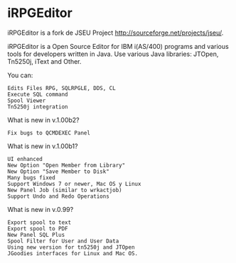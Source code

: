 # iRPGEditor
iRPGEditor is a fork de JSEU Project http://sourceforge.net/projects/jseu/.

iRPGEditor is a Open Source Editor for IBM i(AS/400) programs and various tools for developers written in Java.
Use various Java libraries: JTOpen, Tn5250j, iText and Other.

You can:

    Edits Files RPG, SQLRPGLE, DDS, CL 
    Execute SQL command
    Spool Viewer
    Tn5250j integration

What is new in v.1.00b2?

    Fix bugs to QCMDEXEC Panel

What is new in v.1.00b1?

    UI enhanced
    New Option "Open Member from Library"
    New Option "Save Member to Disk"
    Many bugs fixed
    Support Windows 7 or newer, Mac OS y Linux
    New Panel Job (similar to wrkactjob)
    Support Undo and Redo Operations

What is new in v.0.99?

    Export spool to text
    Export spool to PDF
    New Panel SQL Plus
    Spool Filter for User and User Data
    Using new version for tn5250j and JTOpen
    JGoodies interfaces for Linux and Mac OS.


